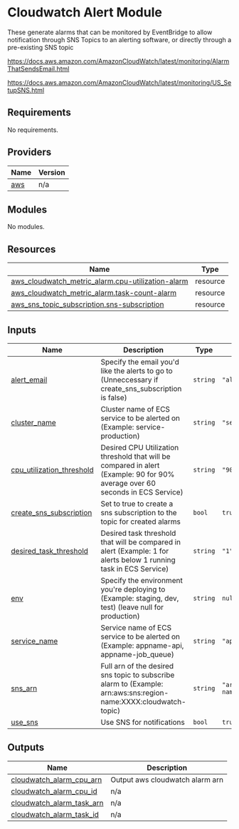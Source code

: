 # Cloudwatch Alert Module

These generate alarms that can be monitored by EventBridge to allow notification through SNS Topics to an alerting software, or directly through a pre-existing SNS topic

https://docs.aws.amazon.com/AmazonCloudWatch/latest/monitoring/AlarmThatSendsEmail.html

https://docs.aws.amazon.com/AmazonCloudWatch/latest/monitoring/US_SetupSNS.html

<!-- BEGIN_TF_DOCS -->
## Requirements

No requirements.

## Providers

| Name | Version |
|------|---------|
| <a name="provider_aws"></a> [aws](#provider\_aws) | n/a |

## Modules

No modules.

## Resources

| Name | Type |
|------|------|
| [aws_cloudwatch_metric_alarm.cpu-utilization-alarm](https://registry.terraform.io/providers/hashicorp/aws/latest/docs/resources/cloudwatch_metric_alarm) | resource |
| [aws_cloudwatch_metric_alarm.task-count-alarm](https://registry.terraform.io/providers/hashicorp/aws/latest/docs/resources/cloudwatch_metric_alarm) | resource |
| [aws_sns_topic_subscription.sns-subscription](https://registry.terraform.io/providers/hashicorp/aws/latest/docs/resources/sns_topic_subscription) | resource |

## Inputs

| Name | Description | Type | Default | Required |
|------|-------------|------|---------|:--------:|
| <a name="input_alert_email"></a> [alert\_email](#input\_alert\_email) | Specify the email you'd like the alerts to go to (Unneccessary if create\_sns\_subscription is false) | `string` | `"alerts@synapsestudios.com"` | no |
| <a name="input_cluster_name"></a> [cluster\_name](#input\_cluster\_name) | Cluster name of ECS service to be alerted on (Example: service-production) | `string` | `"service-production"` | no |
| <a name="input_cpu_utilization_threshold"></a> [cpu\_utilization\_threshold](#input\_cpu\_utilization\_threshold) | Desired CPU Utilization threshold that will be compared in alert (Example: 90 for 90% average over 60 seconds in ECS Service) | `string` | `"90"` | no |
| <a name="input_create_sns_subscription"></a> [create\_sns\_subscription](#input\_create\_sns\_subscription) | Set to true to create a sns subscription to the topic for created alarms | `bool` | `true` | no |
| <a name="input_desired_task_threshold"></a> [desired\_task\_threshold](#input\_desired\_task\_threshold) | Desired task threshold that will be compared in alert (Example: 1 for alerts below 1 running task in ECS Service) | `string` | `"1"` | no |
| <a name="input_env"></a> [env](#input\_env) | Specify the environment you're deploying to (Example: staging, dev, test) (leave null for production) | `string` | `null` | no |
| <a name="input_service_name"></a> [service\_name](#input\_service\_name) | Service name of ECS service to be alerted on (Example: appname-api, appname-job\_queue) | `string` | `"appname-api"` | no |
| <a name="input_sns_arn"></a> [sns\_arn](#input\_sns\_arn) | Full arn of the desired sns topic to subscribe alarm to (Example: arn:aws:sns:region-name:XXXX:cloudwatch-topic) | `string` | `"arn:aws:sns:region-name:XXXX:cloudwatch-topic"` | no |
| <a name="input_use_sns"></a> [use\_sns](#input\_use\_sns) | Use SNS for notifications | `bool` | `true` | no |

## Outputs

| Name | Description |
|------|-------------|
| <a name="output_cloudwatch_alarm_cpu_arn"></a> [cloudwatch\_alarm\_cpu\_arn](#output\_cloudwatch\_alarm\_cpu\_arn) | Output aws cloudwatch alarm arn |
| <a name="output_cloudwatch_alarm_cpu_id"></a> [cloudwatch\_alarm\_cpu\_id](#output\_cloudwatch\_alarm\_cpu\_id) | n/a |
| <a name="output_cloudwatch_alarm_task_arn"></a> [cloudwatch\_alarm\_task\_arn](#output\_cloudwatch\_alarm\_task\_arn) | n/a |
| <a name="output_cloudwatch_alarm_task_id"></a> [cloudwatch\_alarm\_task\_id](#output\_cloudwatch\_alarm\_task\_id) | n/a |
<!-- END_TF_DOCS -->
